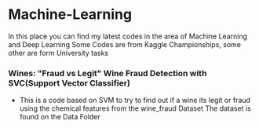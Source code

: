 # Machine-Learning

In this place you can find my latest codes in the area of Machine Learning and Deep Learning
Some Codes are from Kaggle Championships, some other are form University tasks


### Wines: "Fraud vs Legit" Wine Fraud Detection with SVC(Support Vector Classifier)
* This is a code based on SVM to try to find out if a wine its legit or fraud using the chemical features from the wine_fraud Dataset
The dataset is found on the Data Folder
